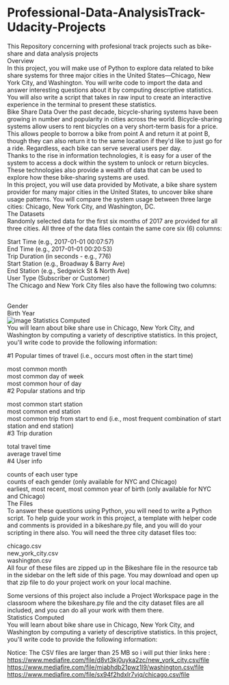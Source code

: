 # Professional-Data-AnalysisTrack-Udacity-Projects
This Repository concerning with profesional track projects such as bike-share and data analysis projects<br>
Overview<br>
In this project, you will make use of Python to explore data related to bike share systems for three major cities in the United States—Chicago, New York City, and Washington. You will write code to import the data and answer interesting questions about it by computing descriptive statistics. You will also write a script that takes in raw input to create an interactive experience in the terminal to present these statistics.<br>
Bike Share Data Over the past decade, bicycle-sharing systems have been growing in number and popularity in cities across the world. Bicycle-sharing systems allow users to rent bicycles on a very short-term basis for a price. This allows people to borrow a bike from point A and return it at point B, though they can also return it to the same location if they'd like to just go for a ride. Regardless, each bike can serve several users per day.<br>
Thanks to the rise in information technologies, it is easy for a user of the system to access a dock within the system to unlock or return bicycles. These technologies also provide a wealth of data that can be used to explore how these bike-sharing systems are used.<br>
In this project, you will use data provided by Motivate, a bike share system provider for many major cities in the United States, to uncover bike share usage patterns. You will compare the system usage between three large cities: Chicago, New York City, and Washington, DC.<br>
The Datasets<br>
Randomly selected data for the first six months of 2017 are provided for all three cities. All three of the data files contain the same core six (6) columns:<br>

Start Time (e.g., 2017-01-01 00:07:57)<br>
End Time (e.g., 2017-01-01 00:20:53)<br>
Trip Duration (in seconds - e.g., 776)<br>
Start Station (e.g., Broadway & Barry Ave)<br>
End Station (e.g., Sedgwick St & North Ave)<br>
User Type (Subscriber or Customer)<br>
The Chicago and New York City files also have the following two columns:<br><br>

Gender<br>
Birth Year<br>
![image](https://user-images.githubusercontent.com/19311822/133002617-ed625404-52b9-4905-a305-567d3478c948.png)
Statistics Computed<br>
You will learn about bike share use in Chicago, New York City, and Washington by computing a variety of descriptive statistics. In this project, you'll write code to provide the following information:<br>

#1 Popular times of travel (i.e., occurs most often in the start time)<br>

most common month<br>
most common day of week<br>
most common hour of day <br>
#2 Popular stations and trip

most common start station<br>
most common end station<br>
most common trip from start to end (i.e., most frequent combination of start station and end station)<br>
#3 Trip duration<br>

total travel time<br>
average travel time<br>
#4 User info<br>

counts of each user type<br>
counts of each gender (only available for NYC and Chicago)<br>
earliest, most recent, most common year of birth (only available for NYC and Chicago)<br>
The Files<br>
To answer these questions using Python, you will need to write a Python script. To help guide your work in this project, a template with helper code and comments is provided in a bikeshare.py file, and you will do your scripting in there also. You will need the three city dataset files too:<br>

chicago.csv<br>
new_york_city.csv<br>
washington.csv<br>
All four of these files are zipped up in the Bikeshare file in the resource tab in the sidebar on the left side of this page. You may download and open up that zip file to do your project work on your local machine.<br>

Some versions of this project also include a Project Workspace page in the classroom where the bikeshare.py file and the city dataset files are all included, and you can do all your work with them there.<br>
Statistics Computed<br>
You will learn about bike share use in Chicago, New York City, and Washington by computing a variety of descriptive statistics. In this project, you'll write code to provide the following information:<br>

Notice: The CSV files are larger than 25 MB so i will put thier links here : <br>
 https://www.mediafire.com/file/d8vt3kj0uyka2zc/new_york_city.csv/file<br>
 https://www.mediafire.com/file/miabhdb21pwz1l9/washington.csv/file<br>
 https://www.mediafire.com/file/sx94f2hdxlr7vjq/chicago.csv/file

